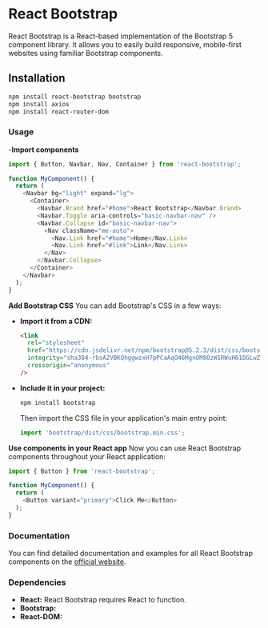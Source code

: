 # React Bootstrap

React Bootstrap is a React-based implementation of the Bootstrap 5 component library. It allows you to easily build responsive, mobile-first websites using familiar Bootstrap components.

## Installation

```bash
npm install react-bootstrap bootstrap
npm install axios
npm install react-router-dom
```

### Usage

-**Import components**

```javascript
import { Button, Navbar, Nav, Container } from 'react-bootstrap';

function MyComponent() {
  return (
    <Navbar bg="light" expand="lg">
      <Container>
        <Navbar.Brand href="#home">React Bootstrap</Navbar.Brand>
        <Navbar.Toggle aria-controls="basic-navbar-nav" />
        <Navbar.Collapse id="basic-navbar-nav">
          <Nav className="me-auto">
            <Nav.Link href="#home">Home</Nav.Link>
            <Nav.Link href="#link">Link</Nav.Link>
          </Nav>
        </Navbar.Collapse>
      </Container>
    </Navbar>
  );
}
```

**Add Bootstrap CSS**
You can add Bootstrap's CSS in a few ways:

- **Import it from a CDN:**

  ```html
  <link
    rel="stylesheet"
    href="https://cdn.jsdelivr.net/npm/bootstrap@5.2.3/dist/css/bootstrap.min.css"
    integrity="sha384-rbsA2VBKQhggwzxH7pPCaAqO46MgnOM80zW1RWuH61DGLwZJEdK2Kadq2F9CUG65"
    crossorigin="anonymous"
  />
  ```

- **Include it in your project:**

  ```bash
  npm install bootstrap
  ```

  Then import the CSS file in your application's main entry point:

  ```javascript
  import 'bootstrap/dist/css/bootstrap.min.css'; 
  ```

**Use components in your React app**
Now you can use React Bootstrap components throughout your React application:

```javascript
import { Button } from 'react-bootstrap';

function MyComponent() {
  return (
    <Button variant="primary">Click Me</Button>
  );
}
```

### Documentation

You can find detailed documentation and examples for all React Bootstrap components on the [official website](https://react-bootstrap.github.io/).

### Dependencies

- **React:** React Bootstrap requires React to function.
- **Bootstrap:**
- **React-DOM:**
